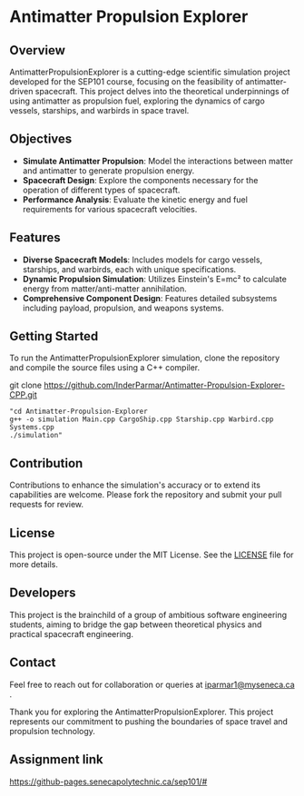 # Antimatter Propulsion Explorer

## Overview
AntimatterPropulsionExplorer is a cutting-edge scientific simulation project developed for the SEP101 course, focusing on the feasibility of antimatter-driven spacecraft. This project delves into the theoretical underpinnings of using antimatter as propulsion fuel, exploring the dynamics of cargo vessels, starships, and warbirds in space travel.

## Objectives
- **Simulate Antimatter Propulsion**: Model the interactions between matter and antimatter to generate propulsion energy.
- **Spacecraft Design**: Explore the components necessary for the operation of different types of spacecraft.
- **Performance Analysis**: Evaluate the kinetic energy and fuel requirements for various spacecraft velocities.

## Features
- **Diverse Spacecraft Models**: Includes models for cargo vessels, starships, and warbirds, each with unique specifications.
- **Dynamic Propulsion Simulation**: Utilizes Einstein's E=mc² to calculate energy from matter/anti-matter annihilation.
- **Comprehensive Component Design**: Features detailed subsystems including payload, propulsion, and weapons systems.

## Getting Started
To run the AntimatterPropulsionExplorer simulation, clone the repository and compile the source files using a C++ compiler.


git clone https://github.com/InderParmar/Antimatter-Propulsion-Explorer-CPP.git
```
"cd Antimatter-Propulsion-Explorer
g++ -o simulation Main.cpp CargoShip.cpp Starship.cpp Warbird.cpp Systems.cpp
./simulation"
```
## Contribution

Contributions to enhance the simulation's accuracy or to extend its capabilities are welcome. Please fork the repository and submit your pull requests for review.

## License

This project is open-source under the MIT License. See the [LICENSE](LICENSE.md) file for more details.

## Developers

This project is the brainchild of a group of ambitious software engineering students, aiming to bridge the gap between theoretical physics and practical spacecraft engineering.

## Contact

Feel free to reach out for collaboration or queries at iparmar1@myseneca.ca   .

Thank you for exploring the AntimatterPropulsionExplorer. This project represents our commitment to pushing the boundaries of space travel and propulsion technology.
## Assignment link 
https://github-pages.senecapolytechnic.ca/sep101/#

